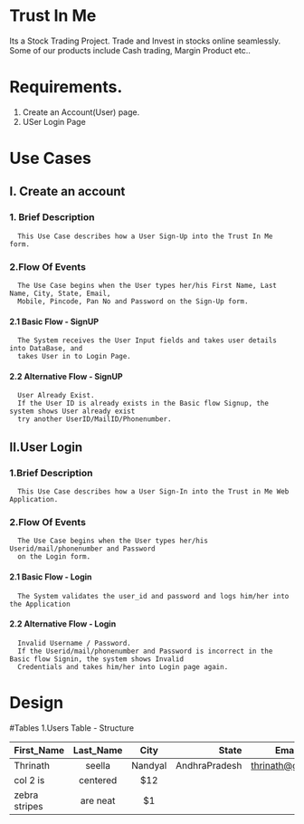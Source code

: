# Trust In Me

Its a Stock Trading Project. Trade and Invest in stocks online seamlessly.
Some of our products include Cash trading, Margin Product etc..

# Requirements.
1. Create an Account(User) page.
2. USer Login Page 

# Use Cases

## I. Create an account

### 1. Brief Description
      This Use Case describes how a User Sign-Up into the Trust In Me form.
      
 ### 2.Flow Of Events
      The Use Case begins when the User types her/his First Name, Last Name, City, State, Email, 
      Mobile, Pincode, Pan No and Password on the Sign-Up form.
      
   #### 2.1 Basic Flow - SignUP
      The System receives the User Input fields and takes user details into DataBase, and 
      takes User in to Login Page.
      
   #### 2.2 Alternative Flow - SignUP
      User Already Exist. 
      If the User ID is already exists in the Basic flow Signup, the system shows User already exist 
      try another UserID/MailID/Phonenumber.
      
  ## II.User Login
 
 ### 1.Brief Description
      This Use Case describes how a User Sign-In into the Trust in Me Web Application.
      
 ### 2.Flow Of Events
      The Use Case begins when the User types her/his Userid/mail/phonenumber and Password      
      on the Login form.
      
   #### 2.1 Basic Flow - Login
      The System validates the user_id and password and logs him/her into the Application
      
   #### 2.2 Alternative Flow - Login
      Invalid Username / Password. 
      If the Userid/mail/phonenumber and Password is incorrect in the Basic flow Signin, the system shows Invalid 
      Credentials and takes him/her into Login page again.
# Design

#Tables
1.Users Table - Structure

| First_Name     | Last_Name   | City      |State         |Email_Id              |Mobile          |PinCode   | Pan_No       |
| -------------  |:-----------:| :--------:|------------: |:--------------------:|:--------------:|:--------:|:------------:|
| Thrinath       |  seella     |Nandyal    |AndhraPradesh |thrinath@gmail.com    |9581436061      |518501    |adjlklm       |
| col 2 is       | centered    |   $12     |
| zebra stripes  | are neat    |    $1     |
